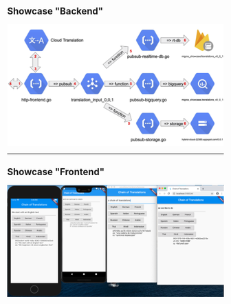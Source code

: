 ## Showcase "Backend"

![schema](presentation/assets/image/schema.png)

---
## Showcase "Frontend"

![flutter-screenshot](presentation/assets/image/flutter-screenshot.png)

